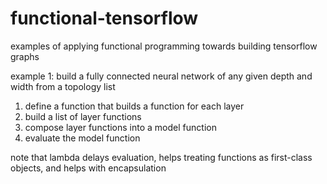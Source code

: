 # functional-tensorflow 
examples of applying functional programming towards building tensorflow graphs

example 1: build a fully connected neural network of any given depth and width from a topology list 

1) define a function that builds a function for each layer
2) build a list of layer functions
3) compose layer functions into a model function 
4) evaluate the model function

note that lambda delays evaluation, helps treating functions as first-class objects, and helps with encapsulation
